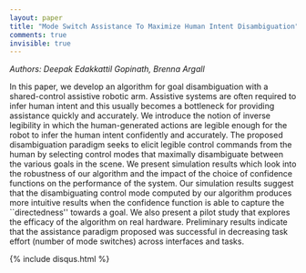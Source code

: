 ```yaml
---
layout: paper
title: "Mode Switch Assistance To Maximize Human Intent Disambiguation"
comments: true
invisible: true
---
```


<p class="text-left"><i>Authors: Deepak Edakkattil Gopinath, Brenna Argall</i></p>

In this paper, we develop an algorithm for goal disambiguation with a shared-control assistive robotic arm. Assistive systems are often required to infer human intent and this usually becomes a bottleneck for providing assistance quickly and accurately. We introduce the notion of inverse legibility in which the human-generated actions are legible enough for the robot to infer the human intent confidently and accurately. The proposed disambiguation paradigm seeks to elicit legible control commands from the human by selecting control modes that maximally disambiguate between the various goals in the scene. We present simulation results which look into the robustness of our algorithm and the impact of the choice of confidence functions on the performance of the system. Our simulation results suggest that the disambiguating control mode computed by our algorithm produces more intuitive results when the confidence function is able to capture the ``directedness'' towards a goal. We also present a pilot study that explores the efficacy of the algorithm on real hardware. Preliminary results indicate that the assistance paradigm proposed was successful in decreasing task effort (number of mode switches) across interfaces and tasks. 

{% include disqus.html %}